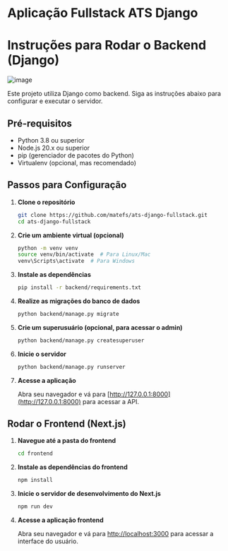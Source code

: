# Aplicação Fullstack ATS Django
# Instruções para Rodar o Backend (Django)
![image](https://github.com/user-attachments/assets/77d9c5ca-cb8f-45cc-b4a5-a0f5768fbd49)

Este projeto utiliza Django como backend. Siga as instruções abaixo para configurar e executar o servidor.

## Pré-requisitos

- Python 3.8 ou superior
- Node.js 20.x ou superior
- pip (gerenciador de pacotes do Python)
- Virtualenv (opcional, mas recomendado)

## Passos para Configuração

1. **Clone o repositório**

   ```bash
   git clone https://github.com/matefs/ats-django-fullstack.git
   cd ats-django-fullstack
   ```

2. **Crie um ambiente virtual (opcional)**

   ```bash
   python -m venv venv
   source venv/bin/activate  # Para Linux/Mac
   venv\Scripts\activate  # Para Windows
   ```

3. **Instale as dependências**

   ```bash
   pip install -r backend/requirements.txt
   ```

4. **Realize as migrações do banco de dados**

   ```bash
   python backend/manage.py migrate
   ```

5. **Crie um superusuário (opcional, para acessar o admin)**

   ```bash
   python backend/manage.py createsuperuser
   ```

6. **Inicie o servidor**

   ```bash
   python backend/manage.py runserver
   ```

7. **Acesse a aplicação**

   Abra seu navegador e vá para [http://127.0.0.1:8000](http://127.0.0.1:8000) para acessar a API.

## Rodar o Frontend (Next.js)

1. **Navegue até a pasta do frontend**

   ```bash
   cd frontend
   ```

2. **Instale as dependências do frontend**

   ```bash
   npm install
   ```

3. **Inicie o servidor de desenvolvimento do Next.js**

   ```bash
   npm run dev
   ```

4. **Acesse a aplicação frontend**

   Abra seu navegador e vá para [http://localhost:3000](http://localhost:3000) para acessar a interface do usuário.

